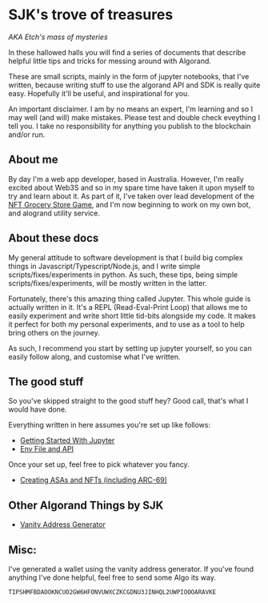 # SJK's trove of treasures

_AKA Etch's mass of mysteries_

In these hallowed halls you will find a series of documents that describe helpful little tips and tricks for messing around with Algorand.

These are small scripts, mainly in the form of jupyter notebooks, that I've written, because writing stuff to use the algorand API and SDK is really quite easy.
Hopefully it'll be useful, and inspirational for you.

An important disclaimer.
I am by no means an expert, I'm learning and so I may well (and will) make mistakes.
Please test and double check eveything I tell you.
I take no responsibility for anything you publish to the blockchain and/or run.

## About me

By day I'm a web app developer, based in Australia.
However, I'm really excited about Web3S and so in my spare time have taken it upon myself to try and learn about it.
As part of it, I've taken over lead development of the [NFT Grocery Store Game](https://www.algochainnft.com/grocery), and I'm now beginning to work on my own bot, and alogrand utility service.

## About these docs

My general attitude to software development is that I build big complex things in Javascript/Typescript/Node.js, and I write simple scripts/fixes/experiments in python.
As such, these tips, being simple scripts/fixes/experiments, will be mostly written in the latter.

Fortunately, there's this amazing thing called Jupyter.
This whole guide is actually written in it.
It's a REPL (Read-Eval-Print Loop) that allows me to easily experiment and write short little tid-bits alongside my code.
It makes it perfect for both my personal experiments, and to use as a tool to help bring others on the journey.

As such, I recommend you start by setting up jupyter yourself, so you can easily follow along, and customise what I've written.

## The good stuff

So you've skipped straight to the good stuff hey?
Good call, that's what I would have done.

Everything written in here assumes you're set up like follows:

* [Getting Started With Jupyter](./export/getting_started_with_jupyter.md)
* [Env File and API](./export/env_file.md)

Once your set up, feel free to pick whatever you fancy.

* [Creating ASAs and NFTs (including ARC-69)](./export/creating_asas.md)

## Other Algorand Things by SJK

* [Vanity Address Generator](https://github.com/sjk0-9/AlgorandVanityAddressGenerator)

## Misc:

I've generated a wallet using the vanity address generator. If you've found anything I've done helpful, feel free to send some Algo its way.

```
TIPSHMFBDAOOKNCUO2GW6HFONVUWXCZKCGDNU3JINHQL2UWPIOOOARAVKE
```